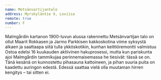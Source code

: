 ```yaml
---
name: Metsänvartijantalo
address: Myrskyläntie 9, Loviisa
remote: true
number: F
---
```

Malmgårdin kartanon 1900-luvun alussa rakennettu Metsänvartijan talo on ollut Maarit Rokkasen ja Jarmo Parkkisen kakkoskotina viime syksystä alkaen ja saattaapa siitä tulla ykköskotikin, kunhan keittiöremontti valmistuu  Ostoa edelsi 16 kuukauden aktiivinen hakuprosessi, mutta kun pariskunta ajoi Malmgårdin tammikujaa perinnemaisemassa he tiesivät: tässä se on. Tänä kesänä on kunnostettu pihasauna kattoineen, ja pihan suuria puita on kaadettu auringon edestä. Edessä saattaa vielä olla muutaman hirren kengitys – tai sitten ei.